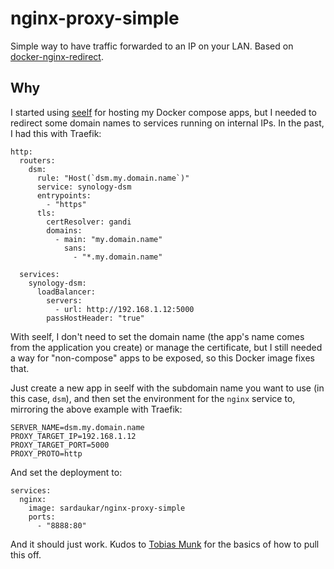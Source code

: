 # nginx-proxy-simple

Simple way to have traffic forwarded to an IP on your LAN. Based on [docker-nginx-redirect].

## Why

I started using [seelf] for hosting my Docker compose apps, but I needed to redirect some domain names to services running on internal IPs. In the past, I had this with Traefik:

```
http:
  routers:
    dsm:
      rule: "Host(`dsm.my.domain.name`)"
      service: synology-dsm
      entrypoints:
        - "https"
      tls:
        certResolver: gandi
        domains:
          - main: "my.domain.name"
            sans:
              - "*.my.domain.name"

  services:
    synology-dsm:
      loadBalancer:
        servers:
          - url: http://192.168.1.12:5000
        passHostHeader: "true"
```

With seelf, I don't need to set the domain name (the app's name comes from the application you create) or manage the certificate, but I still needed a way for "non-compose" apps to be exposed, so this Docker image fixes that.

Just create a new app in seelf with the subdomain name you want to use (in this case, `dsm`), and then set the environment for the `nginx` service to, mirroring the above example with Traefik:

```
SERVER_NAME=dsm.my.domain.name
PROXY_TARGET_IP=192.168.1.12
PROXY_TARGET_PORT=5000
PROXY_PROTO=http
```

And set the deployment to:

```
services:
  nginx:
    image: sardaukar/nginx-proxy-simple
    ports:
      - "8888:80"
```

And it should just work. Kudos to [Tobias Munk] for the basics of how to pull this off.

[docker-nginx-redirect]: https://github.com/schmunk42/docker-nginx-redirect
[seelf]: https://github.com/YuukanOO/seelf
[Tobias Munk]: https://github.com/schmunk42
